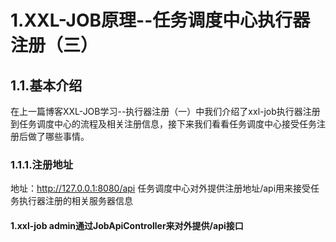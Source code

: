 # 1.XXL-JOB原理--任务调度中心执行器注册（三）
## 1.1.基本介绍   
在上一篇博客XXL-JOB学习--执行器注册（一）中我们介绍了xxl-job执行器注册到任务调度中心的流程及相关注册信息，接下来我们看看任务调度中心接受任务注册后做了哪些事情。
### 1.1.1.注册地址
地址：http://127.0.0.1:8080/api
任务调度中心对外提供注册地址/api用来接受任务执行器注册的相关服务器信息

#### 1.xxl-job admin通过JobApiController来对外提供/api接口